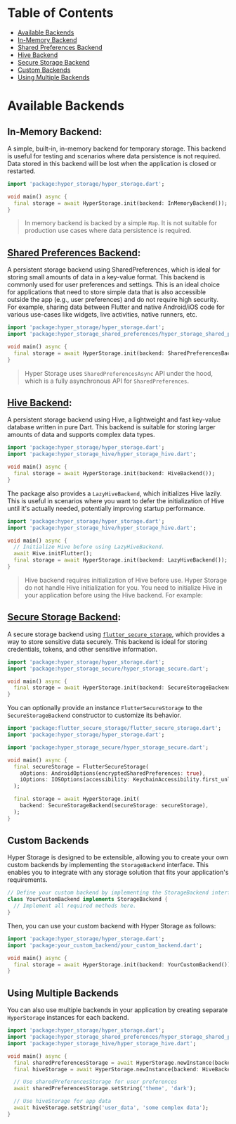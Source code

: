 # Table of Contents

- [Available Backends](#available-backends)
- [In-Memory Backend](#in-memory-backend)
- [Shared Preferences Backend](#shared-preferences-backend)
- [Hive Backend](#hive-backend)
- [Secure Storage Backend](#secure-storage-backend)
- [Custom Backends](#custom-backends)
- [Using Multiple Backends](#using-multiple-backends)

# Available Backends

## In-Memory Backend:

A simple, built-in, in-memory backend for temporary storage. This backend is useful for testing and scenarios where data
persistence is not required. Data stored in this backend will be lost when the application is closed or restarted.

```dart
import 'package:hyper_storage/hyper_storage.dart';

void main() async {
  final storage = await HyperStorage.init(backend: InMemoryBackend());
}
```

> In memory backend is backed by a simple `Map`. It is not suitable for production use cases where data persistence is
> required.

## [Shared Preferences Backend](https://pub.dev/packages/hyper_storage_shared_preferences):

A persistent storage backend using SharedPreferences, which is ideal for storing small amounts of data in a key-value
format. This backend is commonly used for user preferences and settings. This is an ideal choice for applications that
need to store simple data that is also accessible outside the app (e.g., user preferences) and do not require high
security. For example, sharing data between Flutter and native Android/iOS code for various use-cases like widgets,
live activities, native runners, etc.

```dart
import 'package:hyper_storage/hyper_storage.dart';
import 'package:hyper_storage_shared_preferences/hyper_storage_shared_preferences.dart';

void main() async {
  final storage = await HyperStorage.init(backend: SharedPreferencesBackend());
}
```

> Hyper Storage uses `SharedPreferencesAsync` API under the hood, which is a fully asynchronous API for
> `SharedPreferences`.

## [Hive Backend](https://pub.dev/packages/hyper_storage_hive):

A persistent storage backend using Hive, a lightweight and fast key-value database written in pure Dart. This backend
is suitable for storing larger amounts of data and supports complex data types.

```dart
import 'package:hyper_storage/hyper_storage.dart';
import 'package:hyper_storage_hive/hyper_storage_hive.dart';

void main() async {
  final storage = await HyperStorage.init(backend: HiveBackend());
}
```

The package also provides a `LazyHiveBackend`, which initializes Hive lazily. This is useful in scenarios where you want
to defer the initialization of Hive until it's actually needed, potentially improving startup performance.

```dart
import 'package:hyper_storage/hyper_storage.dart';
import 'package:hyper_storage_hive/hyper_storage_hive.dart';

void main() async {
  // Initialize Hive before using LazyHiveBackend.
  await Hive.initFlutter();
  final storage = await HyperStorage.init(backend: LazyHiveBackend());
}
```

> Hive backend requires initialization of Hive before use. Hyper Storage do not handle Hive initialization for you.
> You need to initialize Hive in your application before using the Hive backend. For example:

## [Secure Storage Backend](https://pub.dev/packages/hyper_storage_secure):

A secure storage backend using [`flutter_secure_storage`](https://pub.dev/packages/flutter_secure_storage), which
provides a way to store sensitive data securely. This backend is ideal for storing credentials, tokens, and other
sensitive information.

```dart
import 'package:hyper_storage/hyper_storage.dart';
import 'package:hyper_storage_secure/hyper_storage_secure.dart';

void main() async {
  final storage = await HyperStorage.init(backend: SecureStorageBackend());
}
```

You can optionally provide an instance `FlutterSecureStorage` to the `SecureStorageBackend` constructor to customize its
behavior.

```dart
import 'package:flutter_secure_storage/flutter_secure_storage.dart';
import 'package:hyper_storage/hyper_storage.dart';

import 'package:hyper_storage_secure/hyper_storage_secure.dart';

void main() async {
  final secureStorage = FlutterSecureStorage(
    aOptions: AndroidOptions(encryptedSharedPreferences: true),
    iOptions: IOSOptions(accessibility: KeychainAccessibility.first_unlock),
  );

  final storage = await HyperStorage.init(
    backend: SecureStorageBackend(secureStorage: secureStorage),
  );
}
```

## Custom Backends

Hyper Storage is designed to be extensible, allowing you to create your own custom backends by implementing the
`StorageBackend` interface. This enables you to integrate with any storage solution that fits your application's
requirements.

```dart
// Define your custom backend by implementing the StorageBackend interface.
class YourCustomBackend implements StorageBackend {
  // Implement all required methods here.
}
```

Then, you can use your custom backend with Hyper Storage as follows:

```dart
import 'package:hyper_storage/hyper_storage.dart';
import 'package:your_custom_backend/your_custom_backend.dart';

void main() async {
  final storage = await HyperStorage.init(backend: YourCustomBackend());
}
```

## Using Multiple Backends

You can also use multiple backends in your application by creating separate `HyperStorage` instances for each backend.

```dart
import 'package:hyper_storage/hyper_storage.dart';
import 'package:hyper_storage_shared_preferences/hyper_storage_shared_preferences.dart';
import 'package:hyper_storage_hive/hyper_storage_hive.dart';

void main() async {
  final sharedPreferencesStorage = await HyperStorage.newInstance(backend: SharedPreferencesBackend());
  final hiveStorage = await HyperStorage.newInstance(backend: HiveBackend());

  // Use sharedPreferencesStorage for user preferences
  await sharedPreferencesStorage.setString('theme', 'dark');

  // Use hiveStorage for app data
  await hiveStorage.setString('user_data', 'some complex data');
}
```